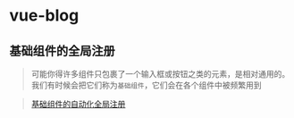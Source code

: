# vue-blog

## 基础组件的全局注册

> 可能你得许多组件只包裹了一个输入框或按钮之类的元素，是相对通用的。我们有时候会把它们称为`基础组件`，它们会在各个组件中被频繁用到



> [基础组件的自动化全局注册](https://cn.vuejs.org/v2/guide/components-registration.html#%E5%9F%BA%E7%A1%80%E7%BB%84%E4%BB%B6%E7%9A%84%E8%87%AA%E5%8A%A8%E5%8C%96%E5%85%A8%E5%B1%80%E6%B3%A8%E5%86%8C)